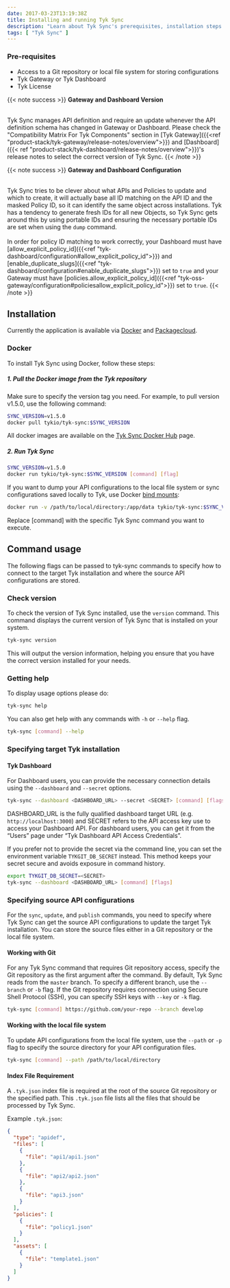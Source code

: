 ```yaml
---
date: 2017-03-23T13:19:38Z
title: Installing and running Tyk Sync
description: "Learn about Tyk Sync's prerequisites, installation steps via Docker and Packagecloud, and detailed guides for using Tyk Sync locally or integrating it with Git in a CI/CD pipeline."
tags: [ "Tyk Sync" ]
---
```


### Pre-requisites
- Access to a Git repository or local file system for storing configurations
- Tyk Gateway or Tyk Dashboard
- Tyk License 

{{< note success >}}
**Gateway and Dashboard Version**

<br>Tyk Sync manages API definition and require an update whenever the API definition schema has changed in Gateway or Dashboard. Please check the "Compatibility Matrix For Tyk Components" section in [Tyk Gateway]({{<ref "product-stack/tyk-gateway/release-notes/overview">}}) and [Dashboard]({{< ref "product-stack/tyk-dashboard/release-notes/overview">}})'s release notes to select the correct version of Tyk Sync.
{{< /note >}}

{{< note success >}}
**Gateway and Dashboard Configuration**

<br>Tyk Sync tries to be clever about what APIs and Policies to update and which to create, it will actually base all ID matching on the API ID and the masked Policy ID, so it can identify the same object across installations. Tyk has a tendency to generate fresh IDs for all new Objects, so Tyk Sync gets around this by using portable IDs and ensuring the necessary portable IDs are set when using the `dump` command.
<br>
<br>In order for policy ID matching to work correctly, your Dashboard must have [allow_explicit_policy_id]({{<ref "tyk-dashboard/configuration#allow_explicit_policy_id">}}) and [enable_duplicate_slugs]({{<ref "tyk-dashboard/configuration#enable_duplicate_slugs">}}) set to `true` and your Gateway must have [policies.allow_explicit_policy_id]({{<ref "tyk-oss-gateway/configuration#policiesallow_explicit_policy_id">}}) set to `true`.
{{< /note >}}

## Installation
Currently the application is available via [Docker](https://hub.docker.com/r/tykio/tyk-sync) and [Packagecloud](https://packagecloud.io/tyk/tyk-sync).

### Docker

To install Tyk Sync using Docker, follow these steps:

##### 1. Pull the Docker image from the Tyk repository

Make sure to specify the version tag you need. For example, to pull version v1.5.0, use the following command:

```bash
SYNC_VERSION=v1.5.0
docker pull tykio/tyk-sync:$SYNC_VERSION
```

All docker images are available on the [Tyk Sync Docker Hub](https://hub.docker.com/r/tykio/tyk-sync/tags) page.

##### 2. Run Tyk Sync

```bash
SYNC_VERSION=v1.5.0
docker run tykio/tyk-sync:$SYNC_VERSION [command] [flag]
```

If you want to dump your API configurations to the local file system or sync configurations saved locally to Tyk, use Docker [bind mounts](https://docs.docker.com/storage/bind-mounts):

```bash
docker run -v /path/to/local/directory:/app/data tykio/tyk-sync:$SYNC_VERSION [command] [flag]
```
Replace [command] with the specific Tyk Sync command you want to execute.

## Command usage

The following flags can be passed to tyk-sync commands to specify how to connect to the target Tyk installation and where the source API configurations are stored.

### Check version

To check the version of Tyk Sync installed, use the `version` command. This command displays the current version of Tyk Sync that is installed on your system.

```bash
tyk-sync version
```

This will output the version information, helping you ensure that you have the correct version installed for your needs.

### Getting help

To display usage options please do:
```bash
tyk-sync help
```

You can also get help with any commands with `-h` or `--help` flag.
```bash
tyk-sync [command] --help
```

### Specifying target Tyk installation

#### Tyk Dashboard
For Dashboard users, you can provide the necessary connection details using the `--dashboard` and `--secret` options.

```bash
tyk-sync --dashboard <DASHBOARD_URL> --secret <SECRET> [command] [flags]
```

DASHBOARD_URL is the fully qualified dashboard target URL (e.g. `http://localhost:3000`) and SECRET refers to the API access key use to access your Dashboard API. For dashboard users, you can get it from the “Users” page under “Tyk Dashboard API Access Credentials”.

If you prefer not to provide the secret via the command line, you can set the environment variable `TYKGIT_DB_SECRET` instead. This method keeps your secret secure and avoids exposure in command history.

```bash
export TYKGIT_DB_SECRET=<SECRET>
tyk-sync --dashboard <DASHBOARD_URL> [command] [flags]
```

### Specifying source API configurations
For the `sync`, `update`, and `publish` commands, you need to specify where Tyk Sync can get the source API configurations to update the target Tyk installation. You can store the source files either in a Git repository or the local file system.

#### Working with Git
For any Tyk Sync command that requires Git repository access, specify the Git repository as the first argument after the command. By default, Tyk Sync reads from the `master` branch. To specify a different branch, use the `--branch` or `-b` flag. If the Git repository requires connection using Secure Shell Protocol (SSH), you can specify SSH keys with `--key` or `-k` flag.

```bash
tyk-sync [command] https://github.com/your-repo --branch develop
```

#### Working with the local file system
To update API configurations from the local file system, use the `--path` or `-p` flag to specify the source directory for your API configuration files.

```bash
tyk-sync [command] --path /path/to/local/directory
```

#### Index File Requirement
A `.tyk.json` index file is required at the root of the source Git repository or the specified path. This `.tyk.json` file lists all the files that should be processed by Tyk Sync.

Example `.tyk.json`:
```json
{
  "type": "apidef",
  "files": [
    {
      "file": "api1/api1.json"
    },
    {
      "file": "api2/api2.json"
    },
    {
      "file": "api3.json"
    }
  ],
  "policies": [
    {
      "file": "policy1.json"
    }
  ],
  "assets": [
    {
      "file": "template1.json"
    }
  ]
}
```
